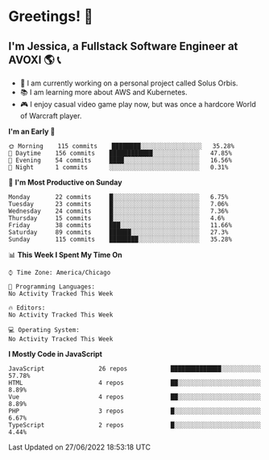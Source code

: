 # Greetings! 🧠

## I'm Jessica, a Fullstack Software Engineer at AVOXI 🌎 📞

- 🌟 I am currently working on a personal project called Solus Orbis.
- 📚 I am learning more about AWS and Kubernetes.
- 🎮 I enjoy casual video game play now, but was once a hardcore World of Warcraft player.

<!--START_SECTION:waka-->
**I'm an Early 🐤** 

```text
🌞 Morning    115 commits    ████████░░░░░░░░░░░░░░░░░   35.28% 
🌆 Daytime    156 commits    ████████████░░░░░░░░░░░░░   47.85% 
🌃 Evening    54 commits     ████░░░░░░░░░░░░░░░░░░░░░   16.56% 
🌙 Night      1 commits      ░░░░░░░░░░░░░░░░░░░░░░░░░   0.31%

```
📅 **I'm Most Productive on Sunday** 

```text
Monday       22 commits     █░░░░░░░░░░░░░░░░░░░░░░░░   6.75% 
Tuesday      23 commits     █░░░░░░░░░░░░░░░░░░░░░░░░   7.06% 
Wednesday    24 commits     █░░░░░░░░░░░░░░░░░░░░░░░░   7.36% 
Thursday     15 commits     █░░░░░░░░░░░░░░░░░░░░░░░░   4.6% 
Friday       38 commits     ███░░░░░░░░░░░░░░░░░░░░░░   11.66% 
Saturday     89 commits     ██████░░░░░░░░░░░░░░░░░░░   27.3% 
Sunday       115 commits    ████████░░░░░░░░░░░░░░░░░   35.28%

```


📊 **This Week I Spent My Time On** 

```text
⌚︎ Time Zone: America/Chicago

💬 Programming Languages: 
No Activity Tracked This Week

🔥 Editors: 
No Activity Tracked This Week

💻 Operating System: 
No Activity Tracked This Week

```

**I Mostly Code in JavaScript** 

```text
JavaScript               26 repos            ██████████████░░░░░░░░░░░   57.78% 
HTML                     4 repos             ██░░░░░░░░░░░░░░░░░░░░░░░   8.89% 
Vue                      4 repos             ██░░░░░░░░░░░░░░░░░░░░░░░   8.89% 
PHP                      3 repos             █░░░░░░░░░░░░░░░░░░░░░░░░   6.67% 
TypeScript               2 repos             █░░░░░░░░░░░░░░░░░░░░░░░░   4.44%

```



 Last Updated on 27/06/2022 18:53:18 UTC
<!--END_SECTION:waka-->

<!--
**jessikuh/jessikuh** is a ✨ _special_ ✨ repository because its `README.md` (this file) appears on your GitHub profile.

Here are some ideas to get you started:

- 🔭 I’m currently working on ...
- 🌱 I’m currently learning ...
- 👯 I’m looking to collaborate on ...
- 🤔 I’m looking for help with ...
- 💬 Ask me about ...
- 📫 How to reach me: ...
- 😄 Pronouns: ...
- ⚡ Fun fact: ...
-->
